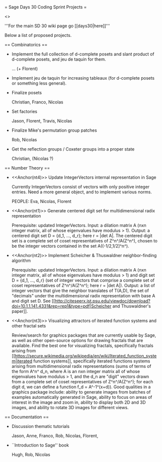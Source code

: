 = Sage Days 30 Coding Sprint Projects =

<<TableOfContents>>


'''For the main SD 30 wiki page go [[days30|here]]'''


Below a list of proposed projects.

== Combinatorics ==

* Implement the full collection of d-complete posets and slant product of d-complete posets, and jeu de taquin for them.

  ... (+ Florent)

* Implement jeu de taquin for increasing tableaux (for d-complete posets or something less general).

* Finalize posets

  Christian, Franco, Nicolas

* Set factories

  Jason, Florent, Travis, Nicolas

* Finalize Mike's permutation group patches

  Rob, Nicolas

* Get the reflection groups / Coxeter groups into a proper state

  Christian, (Nicolas ?)

== Number Theory ==


* <<Anchor(nt4)>> Update IntegerVectors internal representation in Sage

  Currently IntegerVectors consist of vectors with only positive integer entries.  Need a more general object, and to implement various norms.

  PEOPLE: Eva, Nicolas, Florent

* <<Anchor(nt1)>> Generate centered digit set for multidimensional radix representation

  Prerequisite: updated IntegerVectors.  Input: a dilation matrix A (nxn integer matrix, all of whose eigenvalues have modulus > 1).  Output: a centered digit set D = {d_1, ..., d_r}; here r = |det A|.  The centered digit set is a complete set of coset representatives of Z^n^/A(Z^n^), chosen to be the integer vectors contained in the set A((-1/2,1/2]^n^).

* <<Anchor(nt2)>> Implement Scheicher & Thuswaldner neighbor-finding algorithm

  Prerequisite: updated IntegerVectors.  Input: a dilation matrix A (nxn integer matrix, all of whose eigenvalues have modulus > 1) and digit set D = {d_1, ..., d_r} (set of integer vectors that comprise a complete set of coset representatives of Z^n^/A(Z^n^); here r = |det A|).  Output: a list of integer vectors that give the neighbor translates of T(A,D), the set of "decimals" under the multidimensional radix representation with base A and digit set D.  See [[http://citeseerx.ist.psu.edu/viewdoc/download?doi=10.1.1.141.4331&rep=rep1&type=pdf|Scheicher and Thuswaldner's paper]].

* <<Anchor(nt3)>> Visualizing attractors of iterated function systems and other fractal sets

  Review/search for graphics packages that are currently usable by Sage, as well as other open-source options for drawing fractals that are available.  Find the best one for visualizing fractals, specifically fractals arising from [[https://secure.wikimedia.org/wikipedia/en/wiki/Iterated_function_system|iterated function systems]], specifically iterated functions systems arising from multidimensional radix representations (sums of terms of the form A^n^ d_n, where A is an nxn integer matrix all of whose eigenvalues have modulus > 1, and the d_n are "digit" vectors drawn from a complete set of coset representatives of Z^n^/A(Z^n^); for each digit d, we can define a function f_d = A^-1^(x+d)).  Good qualities in a graphics package include: ability to generate images from batches of examples automatically generated in Sage, ability to focus on areas of interest in the image and zoom in, ability to display both 2D and 3D images, and ability to rotate 3D images for different views.

== Documentation ==

* Discussion thematic tutorials

  Jason, Anne, Franco, Rob, Nicolas, Florent, 

* ``Introduction to Sage'' book

  Hugh, Rob, Nicolas
